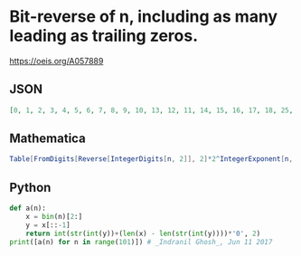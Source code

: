 # Bit\-reverse of n, including as many leading as trailing zeros\.
https://oeis.org/A057889
## JSON
```JSON
[0, 1, 2, 3, 4, 5, 6, 7, 8, 9, 10, 13, 12, 11, 14, 15, 16, 17, 18, 25, 20, 21, 26, 29, 24, 19, 22, 27, 28, 23, 30, 31, 32, 33, 34, 49, 36, 41, 50, 57, 40, 37, 42, 53, 52, 45, 58, 61, 48, 35, 38, 51, 44, 43, 54, 59, 56, 39, 46, 55, 60, 47, 62, 63, 64, 65, 66, 97, 68, 81, 98, 113]
```
## Mathematica
```Mathematica
Table[FromDigits[Reverse[IntegerDigits[n, 2]], 2]*2^IntegerExponent[n, 2], {n, 71}] (* _Ivan Neretin_, Jul 09 2015 *)
```
## Python
```Python
def a(n):
    x = bin(n)[2:]
    y = x[::-1]
    return int(str(int(y))+(len(x) - len(str(int(y))))*'0', 2)
print([a(n) for n in range(101)]) # _Indranil Ghosh_, Jun 11 2017
```
